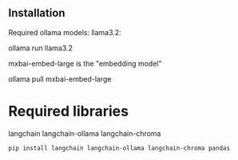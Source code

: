## Installation
Required ollama models:
llama3.2:

ollama run llama3.2

mxbai-embed-large  is the "embedding model"

ollama pull mxbai-embed-large

# Required libraries
langchain 
langchain-ollama 
langchain-chroma

```bash
pip install langchain langchain-ollama langchain-chroma pandas
```
